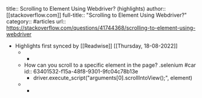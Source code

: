 title:: Scrolling to Element Using Webdriver? (highlights)
author:: [[stackoverflow.com]]
full-title:: "Scrolling to Element Using Webdriver?"
category:: #articles
url:: https://stackoverflow.com/questions/41744368/scrolling-to-element-using-webdriver

- Highlights first synced by [[Readwise]] [[Thursday, 18-08-2022]]
	- -
	- How can you scroll to a specific element in the page? .selenium #car
	  id:: 63401532-f15a-48f8-9301-9fc04c78b13e
		- driver.execute_script("arguments[0].scrollIntoView();", element)
	- -